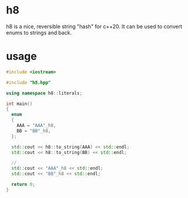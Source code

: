 # h8
h8 is a nice, reversible string "hash" for c++20. It can be used to convert enums to strings and back.
# usage
```c++
#include <iostream>

#include "h8.hpp"

using namespace h8::literals;

int main()
{
  enum
  {
    AAA = "AAA"_h8,
    BB = "BB"_h8,
  };

  std::cout << h8::to_string(AAA) << std::endl;
  std::cout << h8::to_string(BB) << std::endl;

  //
  std::cout << "AAA"_h8 << std::endl;
  std::cout << "BB"_h8 << std::endl;

  return 0;
}
```
